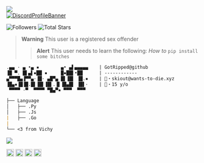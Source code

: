 ![](https://komarev.com/ghpvc/?username=Ratsuyo&color=red)
<br>
[![DiscordProfileBanner](https://discord.c99.nl/widget/theme-4/942531932363817041.png)](https://discord.com)

<p align="left">
  <img alt="Followers" src="https://img.shields.io/github/followers/GotRipped?style=for-the-badge&logo=stylelint&color=red">
  <img alt="Total Stars" src="https://img.shields.io/github/stars/GotRipped?style=for-the-badge&logo=Streamlit&color=red">
</p>

> **Warning**
> This user is a registered sex offender
> > **Alert**
> This user needs to learn the following: *How to* ```pip install some bitches```
```md
.▄▄ · ▄ •▄ ▪        ▄• ▄▌▄▄▄▄▄    | GotRipped@github
▐█ ▀. █▌▄▌▪██ ▪     █▪██▌•██      | ------------
▄▀▀▀█▄▐▀▀▄·▐█· ▄█▀▄ █▌▐█▌ ▐█.▪    | 📧・skiout@wants-to-die.xyz
▐█▄▪▐█▐█.█▌▐█▌▐█▌.▐▌▐█▄█▌ ▐█▌·    | 📝・15 y/o
 ▀▀▀▀ ·▀  ▀▀▀▀ ▀█▄▀▪ ▀▀▀  ▀▀▀

├── Language
│   ├── .Py
│   ├── .Js
|   ├── .Go
|
└── <3 from Vichy
```
<p style="text-align: left;"align="left"> <img src= https://cdn.discordapp.com/attachments/982710645382332497/983394315881553940/ripppppped.gif>
<br>
  <p style="text-align: left;"align="center"><a href="https://discord.com/invite/termsofservice"><code><img alt="DMDGO's Server" height="20" src="https://www.tellmebest.com/wp-content/uploads/2022/03/discord-logo-4-1.png"></code></a> <a href="https://www.instagram.com/lives2death/"><code><img alt="Skiout's Instagram" height="20" src="https://leesbevorderingindeklas.nl/wp-content/uploads/2020/11/Instagram-logo.png"></code></a> <a href="https://discord.gg/vcc"><code><img alt="Crime's Server" height="20" src="https://cdn-longterm.mee6.xyz/plugins/welcome/images/958337773293674517/393130e295bbec757df18cffddbd86d4e8b1e1e77ebb09dde688d622a3329e56.png"></code></a> <a href="https://t.me/phonelocked"><code><img alt="Skiout's Telegram" height="20" src="https://c.tenor.com/QPDizCpJetAAAAAj/%D1%82%D0%B5%D0%BB%D0%B5%D0%B3%D1%80%D0%B0%D0%BC-%D1%81%D0%BE%D0%BE%D0%B1%D1%89%D0%B5%D0%BD%D0%B8%D0%B5.png"></code></a></p> 

